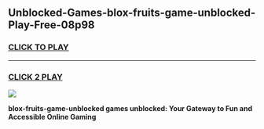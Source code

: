 
## Unblocked-Games-blox-fruits-game-unblocked-Play-Free-08p98
<h3>
<a href="https://premium76.site?title=blox-fruits-game-unblocked&ref=09A">CLICK TO PLAY</a></h3>
<hr>

<h3>
<a href="https://premium76.site?title=blox-fruits-game-unblocked&ref=09A">CLICK 2 PLAY</a>
  
</h3>

<a href="https://premium76.site?title=blox-fruits-game-unblocked&ref=09A"><img src="https://clearcache.store/games.png"></a>


**blox-fruits-game-unblocked games unblocked: Your Gateway to Fun and Accessible Online Gaming**

